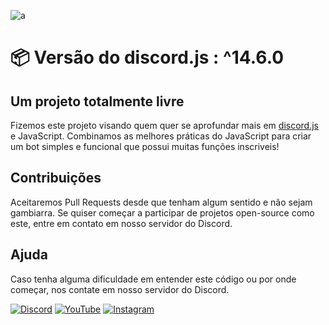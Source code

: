 ![a](https://imgur.com/KI4iNyL.png)

# 📦 Versão do discord.js : ^14.6.0

## Um projeto totalmente livre

Fizemos este projeto visando quem quer se aprofundar mais em [discord.js](https://discord.js.org/#/) e JavaScript. Combinamos as melhores
práticas do JavaScript para criar um bot simples e funcional que possui muitas funções inscriveis!

## Contribuições

Aceitaremos Pull Requests desde que tenham algum sentido e não sejam gambiarra. Se quiser começar a participar de projetos open-source como este, entre em contato em nosso servidor do Discord.

## Ajuda

Caso tenha alguma dificuldade em entender este código ou por onde começar, nos contate em nosso servidor do Discord.

[![Discord](https://img.shields.io/badge/Discord-7289DA?style=for-the-badge&logo=discord&logoColor=white)](https://discord.gg/KbBaftu2zE)
[![YouTube](https://img.shields.io/badge/YouTube-FF0000?style=for-the-badge&logo=youtube&logoColor=white)](https://www.youtube.com/channel/UCuGLBUyxR7Qvsg9gVN7b0vA)
[![Instagram](https://img.shields.io/badge/Instagram-E4405F?style=for-the-badge&logo=instagram&logoColor=white)](https://www.instagram.com/gabrielbanaszeski)
